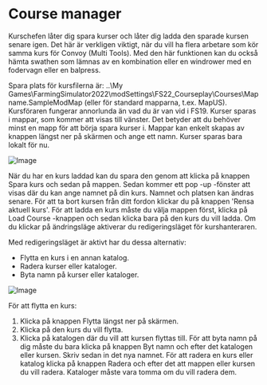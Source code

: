 # Course manager


Kurschefen låter dig spara kurser och låter dig ladda den sparade kursen senare igen.
Det här är verkligen viktigt, när du vill ha flera arbetare som kör samma kurs för Convoy (Multi Tools).
Med den här funktionen kan du också hämta swathen som lämnas av en kombination eller en windrower med en fodervagn eller en balpress.

Spara plats för kursfilerna är: ..\My Games\FarmingSimulator2022\modSettings\FS22_Courseplay\Courses\Mapname.SampleModMap (eller för standard mapparna, t.ex. MapUS).
Kursföraren fungerar annorlunda än vad du är van vid i FS19.
Kurser sparas i mappar, som kommer att visas till vänster. Det betyder att du behöver minst en mapp för att börja spara kurser i.
Mappar kan enkelt skapas av knappen längst ner på skärmen och ange ett namn.
Kurser sparas bara lokalt för nu.


![Image](assets/managerbasehelp_0_0_765_430.png)


När du har en kurs laddad kan du spara den genom att klicka på knappen Spara kurs och sedan på mappen. Sedan kommer ett pop -up -fönster att visas där du kan ange namnet på din kurs.
Namnet och platsen kan ändras senare.
För att ta bort kursen från ditt fordon klickar du på knappen 'Rensa aktuell kurs'.
För att ladda en kurs måste du välja mappen först, klicka på Load Course -knappen och sedan klicka bara på den kurs du vill ladda.
Om du klickar på ändringsläge aktiverar du redigeringsläget för kurshanteraren.



Med redigeringsläget är aktivt har du dessa alternativ:
- Flytta en kurs i en annan katalog.
- Radera kurser eller kataloger.
- Byta namn på kurser eller kataloger.


![Image](assets/manageredithelp_0_0_765_430.png)


För att flytta en kurs:
   1) Klicka på knappen Flytta längst ner på skärmen.
   2) Klicka på den kurs du vill flytta.
   3) Klicka på katalogen där du vill att kursen flyttas till.
För att byta namn på dig måste du bara klicka på knappen Byt namn och efter det katalogen eller kursen. Skriv sedan in det nya namnet.
För att radera en kurs eller katalog klicka på knappen Radera och efter det att mappen eller kursen du vill radera.
Kataloger måste vara tomma om du vill radera dem.


